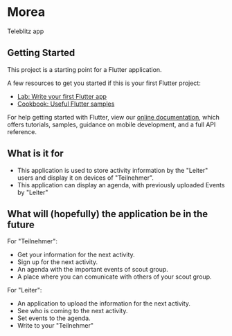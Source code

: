 # Morea

Teleblitz app

## Getting Started

This project is a starting point for a Flutter application.

A few resources to get you started if this is your first Flutter project:

- [Lab: Write your first Flutter app](https://flutter.io/docs/get-started/codelab)
- [Cookbook: Useful Flutter samples](https://flutter.io/docs/cookbook)

For help getting started with Flutter, view our 
[online documentation](https://flutter.io/docs), which offers tutorials, 
samples, guidance on mobile development, and a full API reference.
 
 ## What is it for
 
 - This application is used to store activity information by the "Leiter" users and display it on devices of "Teilnehmer".
 - This application can display an agenda, with previously uploaded Events by "Leiter"
 
 ## What will (hopefully) the application be in the future
 
 For "Teilnehmer":
 - Get your information for the next activity.
 - Sign up for the next activity.
 - An agenda with the important events of scout group.
 - A place where you can comunicate with others of your scout group.
 
 For "Leiter":
 - An application to upload the information for the next activity.
 - See who is coming to the next activity.
 - Set events to the agenda.
 - Write to your "Teilnehmer"
 
